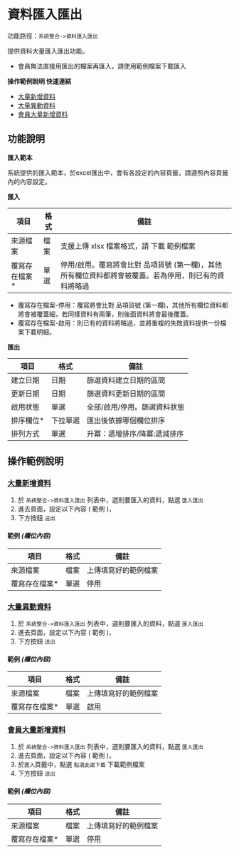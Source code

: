# 資料匯入匯出



功能路徑：`系統整合->資料匯入匯出`

提供資料大量匯入匯出功能。

* 會員無法直接用匯出的檔案再匯入，請使用範例檔案下載匯入

**操作範例說明 快速連結**

* [大量新增資料](/guide/io-data#大量新增資料)
* [大量異動資料](/guide/io-data#大量異動資料)
* [會員大量新增資料](/guide/io-data#會員大量新增資料)


##  功能說明

**匯入範本**

系統提供的匯入範本，於excel匯出中，會有各設定的內容頁籤，請遵照內容頁籤內的內容設定。

**匯入**

| 項目 | 格式 | 備註 |
|---|---|---|
|來源檔案|檔案|支援上傳 xlsx 檔案格式，請 下載 範例檔案|
|覆寫存在檔案*|單選|停用/啟用。覆寫將會比對 品項貨號 (第一欄)，其他所有欄位資料都將會被覆蓋。若為停用，則已有的資料將略過|

*  覆寫存在檔案-停用：覆寫將會比對 品項貨號 (第一欄)，其他所有欄位資料都將會被覆蓋細，若同樣資料有兩筆，則後面資料將會最後覆蓋。
*  覆寫存在檔案-啟用：則已有的資料將略過，並將重複的失敗資料提供一份檔案下載明細。



**匯出**

| 項目 | 格式 | 備註 |
|---|---|---|
|建立日期|日期|篩選資料建立日期的區間|
|更新日期|日期|篩選資料更新日期的區間|
|啟用狀態|單選|全部/啟用/停用。篩選資料狀態|
|排序欄位*|下拉單選|匯出後依據哪個欄位排序|
|排列方式|單選|升冪：遞增排序/降冪:遞減排序|


##  操作範例說明

### [大量新增資料](/guide/io-data#大量新增資料)

1. 於 `系統整合->資料匯入匯出` 列表中，選則要匯入的資料，點選 `匯入匯出`
2. 進去頁面，設定以下內容 ( 範例 )，
3. 下方按鈕 `送出`

#### 範例 _(欄位內容)_

| 項目 | 格式 | 備註 |
|---|---|---|
|來源檔案|檔案|上傳填寫好的範例檔案|
|覆寫存在檔案*|單選|停用|


### [大量異動資料](/guide/io-data#大量異動資料)

1. 於 `系統整合->資料匯入匯出` 列表中，選則要匯入的資料，點選 `匯入匯出`
2. 進去頁面，設定以下內容 ( 範例 )，
3. 下方按鈕 `送出`

#### 範例 _(欄位內容)_

| 項目 | 格式 | 備註 |
|---|---|---|
|來源檔案|檔案|上傳填寫好的範例檔案|
|覆寫存在檔案*|單選|啟用|


### [會員大量新增資料](/guide/io-data#會員大量新增資料)

1. 於 `系統整合->資料匯入匯出` 列表中，選則要匯入的資料，點選 `匯入匯出`
2. 進去頁面，設定以下內容 ( 範例 )，
3. 於`匯入`頁籤中，點選 `點選此處下載` 下載範例檔案
3. 下方按鈕 `送出`

#### 範例 _(欄位內容)_

| 項目 | 格式 | 備註 |
|---|---|---|
|來源檔案|檔案|上傳填寫好的範例檔案|
|覆寫存在檔案*|單選|停用|